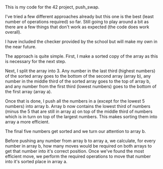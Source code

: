 This is my code for the 42 project, push_swap.

I've tried a few different approaches already but this one is the best (least number of operations required) so far.
Still going to play around a bit as there are a few things that don't work as expected (the code does work overall).

I have included the checker provided by the school but will make my own in the near future.

The approach is quite simple. First, I make a sorted copy of the array as this is necessary for the next step.

Next, I split the array into 3. Any number in the last third (highest numbers) of the sorted array goes to the bottom of 
the second array (array b), any number in the middle third of the sorted array goes to the top of array b, and
any number from the first third (lowest numbers) goes to the bottom of the first array (array a).

Once that is done, I push all the numbers in a (except for the lowest 5 numbers) into array b. Array b now contains
the lowest third of numbers (minus the 5 that are still in array a) on top of the middle third of numbers which is
in turn on top of the largest numbers. This makes sorting them into array a more efficient.

The final five numbers get sorted and we turn our attention to array b.

Before pushing any number from array b to array a, we calculate, for every number in array b, how many moves would be
required on both arrays to get that number into it's correct position. Once we've found the most efficient move, we
perform the required operations to move that number into it's sorted place in array a.
